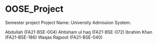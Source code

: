 # OOSE_Project 
Semester project 
 Project Name: University Admission System.
 
 Abdullah        (FA21-BSE-004)
 Ahtisham ul haq (FA21-BSE-072)
 Ibrahim Khan    (FA21-BSE-186)
 Waqas Rajpoot   (FA21-BSE-040)
